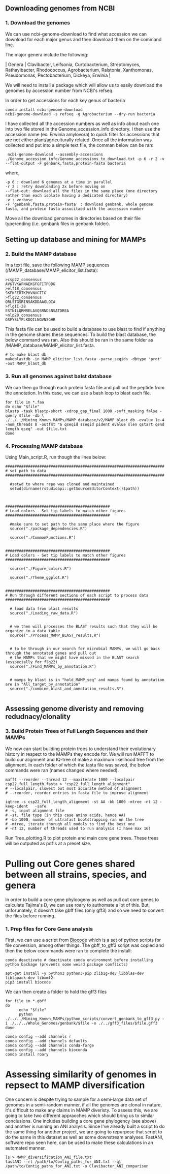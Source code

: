 ## Downloading genomes from NCBI

### 1. Download the genomes

We can use ncbi-genome-download to find what accession we can download for each major genus and then download them on the command line. 
  
The major genera include the following:
  
| Genera | Clavibacter, Leifsonia, Curtobacterium, Streptomyces, Rathayibacter, Rhodococcus, Agrobacterium, Ralstonia, Xanthomonas, Pseudomonas, Pectobacterium, Dickeya, Erwinia |
  
We will need to install a package which will allow us to easily download the genomes by accession number from NCBI's refseq.
  
In order to get accessions for each key genus of bacteria

```
conda install ncbi-genome-download
ncbi-genome-download -s refseq -g Agrobacterium --dry-run bacteria
```

  
I have collected all the accession numbers as well as info about each one into two file stored in the Genome_accession_info directory. I then use the accession name (ex. Erwinia amylovora) to quick filter for accessions that are not either plant/agriculturally related. Once all the information was collected and put into a simple text file, the comman below can be ran:
  
```
 ncbi-genome-download --assembly-accessions ./Genome_accession_info/Genome_accessions_to_download.txt -p 6 -r 2 -v --flat-output -F genbank,fasta,protein-fasta bacteria
```
    
where,
    
```
-p 6 : downland 6 genomes at a time in parallel
-r 2 : retry downloading 2x before moving on
--flat-out: download all the files in the same place (one directory rather than each isolate having a dedicated directory)
-v : verbose
-F 'genbank,fasta,protein-fasta' : download genbank, whole genome fasta, and protein fasta associtaed with the accession number
```

Move all the download genomes in directories based on their file type/ending (i.e. genbank files in genbank folder).
 
## Setting up database and mining for MAMPs
 
### 2. Build the MAMP database
 
In a text file, save the following MAMP sequences (/MAMP_database/MAMP_elicitor_list.fasta):
 
```
>csp22_consensus
AVGTVKWFNAEKGFGFITPDDG
>elf18_consensus
SKEKFERTKPHVNVGTIG
>flg22_consensus
QRLSTGSRINSAKDDAAGLQIA
>flgII-28
ESTNILQRMRELAVQSRNDSNSATDREA
>nlp20_consensus
GSFYSLYFLKDQILNGVNSGHR
```

This fasta file can be used to build a database to use blast to find if anything in the genome shares these sequences. To build the blast database, the below command was ran. Also this should be ran in the same folder as /MAMP_database/MAMP_elicitor_list.fasta. 


```
# to make blast db
makeblastdb -in MAMP_elicitor_list.fasta -parse_seqids -dbtype 'prot' -out MAMP_blast_db
```

### 3. Run all genomes against balst database


We can then go through each protein fasta file and pull out the peptide from the annotation. In this case, we can use a bash loop to blast each file. 

  ```
  for file in *.faa
  do echo "$file"
  blastp -task blastp-short -xdrop_gap_final 1000 -soft_masking false -query $file -db \ ./../../Mining_Known_MAMPs/MAMP_database/v2/MAMP_blast_db -evalue 1e-4 -num_threads 8 -outfmt "6 qseqid sseqid pident evalue slen qstart qend length qseq" -out $file.txt
  done
  ```

### 4. Processing MAMP database

Using Main_script.R, run though the lines below:

  ```
  ######################################################################
  # set path to data
  ######################################################################
  
    #setwd to where repo was cloned and maintained
    setwd(dirname(rstudioapi::getSourceEditorContext()$path))



  ##############################################
  # Load colors - Set tip labels to match other figures
  ##############################################
  
    #make sure to set path to the same place where the figure 
    source("./package_dependencies.R")
    
    source("./CommonFunctions.R")
    

  ##############################################
  # Load colors - Set tip labels to match other figures
  ##############################################
  
    source("./Figure_colors.R")
  
    source("./Theme_ggplot.R")
  

  ##############################################
  # Run through different sections of each script to process data
  ##############################################

    # load data from blast results
    source("./Loading_raw_data.R")
    
    
    # we then will processes the BLAST results such that they will be organize in a data table
    source("./Process_MAMP_BLAST_results.R")
    
    
    # to be through in our search for microbial MAMPs, we will go back through the annotated genes and pull out
    # the MAMPs that we might have missed in the BLAST search (esspecially for flg22)
    source("./Find_MAMPs_by_annotation.R")
    
  
    # mamps by blast is in "hold_MAMP_seq" and mamps found by annotation are in "All_target_by_annotation"
    source("./combine_blast_and_annotation_results.R")


  ```


 ## Assessing genome diveristy and removing redudnacy/clonality 











### 3. Build Protein Trees of Full Length Sequences and their MAMPs

We now can start building protein trees to understand their evolutionary history in respect to the MAMPs they encode for. We will run MAFFT to build our alignment and IQ-tree of make a maximum likelihood tree from the alignment. In each folder of which the fasta file was saved, the below commands were ran (names changed where needed).

  ```
  mafft --reorder --thread 12 --maxiterate 1000 --localpair csp22_full_length.fasta > "csp22_full_length_alignment"
  # --localpair, slowest but most accurate method of alignment
  # --reorder, reorder entries in fasta file to improve alignment
  
  iqtree -s csp22_full_length_alignment -st AA -bb 1000 -mtree -nt 12 -keep-ident	-safe
  # -s, input alignment file
  # -st, file type (in this case amino acids, hence AA)
  # -bb 1000, number of ultrafast bootstrapping ran on the tree
  # -mtree, iterate thorugh all models to find the best one
  # -nt 12, number of threads used to run analysis (I have max 16)
  ```

  Run Tree_plotting.R to plot protein and main core gene trees. These trees will be outputed as pdf's at a preset size.

# Pulling out Core genes shared between all strains, species, and genera

In order to build a core gene phyloogeny as well as pull out core genes to calculate Tajima's D, we can use roary to authomate a lot of this. But, unforunately, it doesn't take gbff files (only gff3) and so we need to convert the files before running.

### 1. Prep files for Core Gene analysis

First, we can use a script from [Biocode](https://github.com/jorvis/biocode) which is a set of python scripts for file conversion, among other things. The gbff_to_gff3 script was copied and then the below coommands were ran to complete the install:
  
  ```
  conda deactivate # deactivate conda environment before installing python backage (prevents some weird package conflicts)
  
  apt-get install -y python3 python3-pip zlib1g-dev libblas-dev liblapack-dev libxml2-
  pip3 install biocode
  ```

We can then create a folder to hold the gff3 files

  ```
  for file in *.gbff
  do
        echo "$file"
        python ./../../Mining_Known_MAMPs/python_scripts/convert_genbank_to_gff3.py -i ./../../Whole_Genomes/genbank/$file -o ./../gff3_files/$file.gff3
  done
  ```

  ```
  conda config --add channels r
  conda config --add channels defaults
  conda config --add channels conda-forge
  conda config --add channels bioconda
  conda install roary
  ```

# Assessing similarity of genomes in repsect to MAMP diversification

One concern is despite trying to sample for a semi-large data set of genomes in a semi-random manner, if all the genomes are clonal in nature, it's difficult to make any claims in MAMP diveristy. To assess this, we are going to take two different appraoches which should bring us to similar conclusions. One includes building a core gene phylogency (see above) and another is running an ANI analysis. Since I've already built a script to do the same thing for another project, we are going to repurpose that script to do the same in this dataset as well as some downstream analyses. FastANI, software repo seen here, can be used to make these calculations in an automated manner. 


  ```
  ls > MAMP_diversification_ANI_file.txt
  fastANI --rl /path/to/Contig_paths_for_ANI.txt --ql /path/to/Contig_paths_for_ANI.txt -o Clavibacter_ANI_comparison
  ```

 